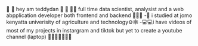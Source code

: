 🧠 🧠 hey am teddydan 
🧩 🧩 🔧🔧
full time data scientist, analysist and a web abpplication developer both frontend and backend 🧠🧠🧠
-🤖 i studied at jomo kenyatta univerisity of agriculture and technology⚙️🕸️
-💻💻i have videos of most of my projects in instargram and tiktok but yet to create a youtube channel
(laptop)
🔧🔧🔧🔧🧠🧠🧠
